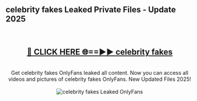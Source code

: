 <h2>celebrity fakes Leaked Private Files - Update 2025</h2>
<br>
<div align="center">
<h2><a href="https://cliphot.my.id/celebrity_fakes" rel="nofollow">🔴 CLICK HERE 🌐==►► celebrity fakes</a></h2>
<br>
Get celebrity fakes OnlyFans leaked all content. Now you can access all videos and pictures of celebrity fakes OnlyFans. New Updated Files 2025!
<br>
<br>
<a href="https://cliphot.my.id/celebrity_fakes" rel="nofollow" data-target="animated-image.originalLink"><img src="https://i.ibb.co.com/WyWwxjT/player-gif2.gif" alt="celebrity fakes Leaked OnlyFans" style="max-width: 100%; display: inline-block;" data-target="animated-image.originalImage"></a>
</div>
<br>